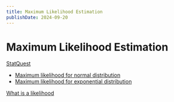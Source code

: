 ```yaml
---
title: Maximum Likelihood Estimation
publishDate: 2024-09-20
---
```


# Maximum Likelihood Estimation

[StatQuest](https://www.youtube.com/watch?v=XepXtl9YKwc)

- [Maximum likelihood for normal distribution](https://www.youtube.com/watch?v=Dn6b9fCIUpM)
- [Maximum likelihood for exponential distribution](https://www.youtube.com/watch?v=p3T-_LMrvBc)

[What is a likelihood](statistics-fundamentals.md)
